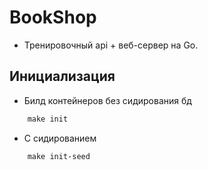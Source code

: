 # BookShop
- Тренировочный api + веб-сервер на Go.
## Инициализация
- Билд контейнеров без сидирования бд
```makefile
    make init
```
- C сидированием
```makefile
    make init-seed
```